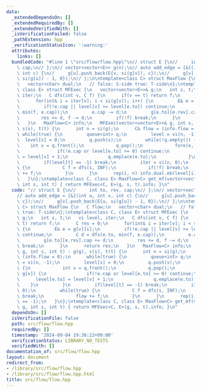```yaml
---
data:
  _extendedDependsOn: []
  _extendedRequiredBy: []
  _extendedVerifiedWith: []
  _isVerificationFailed: false
  _pathExtension: hpp
  _verificationStatusIcon: ':warning:'
  attributes:
    links: []
  bundledCode: "#line 1 \"src/flow/flow.hpp\"\n// struct E {\n//     int to, rev,\
    \ cap;\n// };\n// vector<vector<E>> g(n);\n// auto add_edge = [&](int u, int v,\
    \ int c) {\n//     g[u].push_back(E{v, si(g[v]), c});\n//     g[v].push_back(E{u,\
    \ si(g[u]) - 1, 0});\n// };\n\ntemplate<class C> struct MaxFlow {\n   C flow;\n\
    \   vector<char> dual;\n   // false: S-side true: T-side\n};\ntemplate<class C,\
    \ class E> struct MFExec {\n   vector<vector<E>>& g;\n   int s, t;\n   vi level,\
    \ iter;\n   C dfs(int v, C f) {\n      if(v == t) return f;\n      C res = 0;\n\
    \      for(int& i = iter[v]; i < si(g[v]); i++) {\n         E& e = g[v][i];\n\
    \         if(!e.cap || level[v] >= level[e.to]) continue;\n         C d = dfs(e.to,\
    \ min(f, e.cap));\n         e.cap -= d;\n         g[e.to][e.rev].cap += d;\n \
    \        res += d, f -= d;\n         if(!f) break;\n      }\n      return res;\n\
    \   }\n   MaxFlow<C> info;\n   MFExec(vector<vector<E>>& g, int s, int t) : g(g),\
    \ s(s), t(t) {\n      int n = si(g);\n      C& flow = (info.flow = 0);\n     \
    \ while(true) {\n         queue<int> q;\n         level = vi(n, -1);\n       \
    \  level[s] = 0;\n         q.push(s);\n         while(!q.empty()) {\n        \
    \    int v = q.front();\n            q.pop();\n            fore(e, g[v]) {\n \
    \              if(!e.cap or level[e.to] >= 0) continue;\n               level[e.to]\
    \ = level[v] + 1;\n               q.emplace(e.to);\n            }\n         }\n\
    \         if(level[t] == -1) break;\n         iter = vi(n, 0);\n         while(true)\
    \ {\n            C f = dfs(s, INF);\n            if(!f) break;\n            flow\
    \ += f;\n         }\n      }\n      rep(i, n) info.dual.eb(level[i] == -1);\n\
    \   }\n};\ntemplate<class C, class E> MaxFlow<C> get_mf(vector<vector<E>>& g,\
    \ int s, int t) { return MFExec<C, E>(g, s, t).info; }\n"
  code: "// struct E {\n//     int to, rev, cap;\n// };\n// vector<vector<E>> g(n);\n\
    // auto add_edge = [&](int u, int v, int c) {\n//     g[u].push_back(E{v, si(g[v]),\
    \ c});\n//     g[v].push_back(E{u, si(g[u]) - 1, 0});\n// };\n\ntemplate<class\
    \ C> struct MaxFlow {\n   C flow;\n   vector<char> dual;\n   // false: S-side\
    \ true: T-side\n};\ntemplate<class C, class E> struct MFExec {\n   vector<vector<E>>&\
    \ g;\n   int s, t;\n   vi level, iter;\n   C dfs(int v, C f) {\n      if(v ==\
    \ t) return f;\n      C res = 0;\n      for(int& i = iter[v]; i < si(g[v]); i++)\
    \ {\n         E& e = g[v][i];\n         if(!e.cap || level[v] >= level[e.to])\
    \ continue;\n         C d = dfs(e.to, min(f, e.cap));\n         e.cap -= d;\n\
    \         g[e.to][e.rev].cap += d;\n         res += d, f -= d;\n         if(!f)\
    \ break;\n      }\n      return res;\n   }\n   MaxFlow<C> info;\n   MFExec(vector<vector<E>>&\
    \ g, int s, int t) : g(g), s(s), t(t) {\n      int n = si(g);\n      C& flow =\
    \ (info.flow = 0);\n      while(true) {\n         queue<int> q;\n         level\
    \ = vi(n, -1);\n         level[s] = 0;\n         q.push(s);\n         while(!q.empty())\
    \ {\n            int v = q.front();\n            q.pop();\n            fore(e,\
    \ g[v]) {\n               if(!e.cap or level[e.to] >= 0) continue;\n         \
    \      level[e.to] = level[v] + 1;\n               q.emplace(e.to);\n        \
    \    }\n         }\n         if(level[t] == -1) break;\n         iter = vi(n,\
    \ 0);\n         while(true) {\n            C f = dfs(s, INF);\n            if(!f)\
    \ break;\n            flow += f;\n         }\n      }\n      rep(i, n) info.dual.eb(level[i]\
    \ == -1);\n   }\n};\ntemplate<class C, class E> MaxFlow<C> get_mf(vector<vector<E>>&\
    \ g, int s, int t) { return MFExec<C, E>(g, s, t).info; }\n"
  dependsOn: []
  isVerificationFile: false
  path: src/flow/flow.hpp
  requiredBy: []
  timestamp: '2024-09-04 19:36:22+09:00'
  verificationStatus: LIBRARY_NO_TESTS
  verifiedWith: []
documentation_of: src/flow/flow.hpp
layout: document
redirect_from:
- /library/src/flow/flow.hpp
- /library/src/flow/flow.hpp.html
title: src/flow/flow.hpp
---
```


